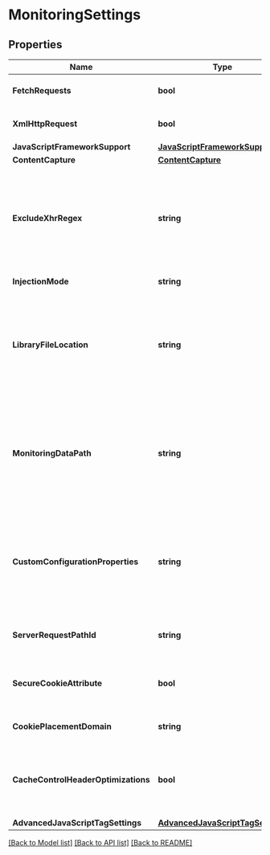 # MonitoringSettings

## Properties
Name | Type | Description | Notes
------------ | ------------- | ------------- | -------------
**FetchRequests** | **bool** | Capture fetch() request enabled/disabled | 
**XmlHttpRequest** | **bool** | Support for XmlHttpRequest enabled/disabled | 
**JavaScriptFrameworkSupport** | [**JavaScriptFrameworkSupport**](JavaScriptFrameworkSupport.md) |  | 
**ContentCapture** | [**ContentCapture**](ContentCapture.md) |  | 
**ExcludeXhrRegex** | **string** | A regular expression to match all URLs that should be excluded from becoming XHR actions.  An empty value disables the feature. | 
**InjectionMode** | **string** | JavaScript injection mode. | 
**LibraryFileLocation** | **string** | The source path for placement of your application’s custom JavaScript library file.  An empty value sets it to the root directory of your web server. | 
**MonitoringDataPath** | **string** | The path where the JavaScript tag should send monitoring data.  Specify either a relative or an absolute URL. If you enter an absolute URL, data will be sent using CORS. | 
**CustomConfigurationProperties** | **string** | Additional JavaScript tag properties that are specific to your application. To do this, type key-value pairs defined using (&#x3D;) and separated using a (|) symbol. | 
**ServerRequestPathId** | **string** | Path that is to be used to identify the server’s request ID. | 
**SecureCookieAttribute** | **bool** | Use the secure cookie attribute for cookies set by Dynatrace enabled/disabled. | 
**CookiePlacementDomain** | **string** | Domain to be used for cookie placement. | 
**CacheControlHeaderOptimizations** | **bool** | Optimize the value of cache control headers for use with Dynatrace real user monitoring enabled/disabled. | 
**AdvancedJavaScriptTagSettings** | [**AdvancedJavaScriptTagSettings**](AdvancedJavaScriptTagSettings.md) |  | 

[[Back to Model list]](../README.md#documentation-for-models) [[Back to API list]](../README.md#documentation-for-api-endpoints) [[Back to README]](../README.md)


